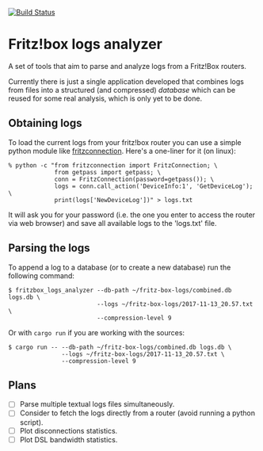 [![Build Status](https://travis-ci.org/mexus/fritzbox-logs-analyzer.svg?branch=master)](https://travis-ci.org/mexus/fritzbox-logs-analyzer)

# Fritz!box logs analyzer

A set of tools that aim to parse and analyze logs from a Fritz!Box routers.

Currently there is just a single application developed that combines logs from
files into a structured (and compressed) *database* which can be reused for some
real analysis, which is only yet to be done.

## Obtaining logs

To load the current logs from your fritz!box router you can use a simple python
module like [fritzconnection](https://pypi.python.org/pypi/fritzconnection).
Here's a one-liner for it (on linux):

```
% python -c "from fritzconnection import FritzConnection; \
             from getpass import getpass; \
             conn = FritzConnection(password=getpass()); \
             logs = conn.call_action('DeviceInfo:1', 'GetDeviceLog'); \
             print(logs['NewDeviceLog'])" > logs.txt
```

It will ask you for your password (i.e. the one you enter to access the router
via web browser) and save all available logs to the 'logs.txt' file.

## Parsing the logs

To append a log to a database (or to create a new database) run the following command:

```
$ fritzbox_logs_analyzer --db-path ~/fritz-box-logs/combined.db logs.db \
                         --logs ~/fritz-box-logs/2017-11-13_20.57.txt \
                         --compression-level 9
```

Or with `cargo run` if you are working with the sources:

```
$ cargo run -- --db-path ~/fritz-box-logs/combined.db logs.db \
               --logs ~/fritz-box-logs/2017-11-13_20.57.txt \
               --compression-level 9
```

## Plans

- [ ] Parse multiple textual logs files simultaneously.
- [ ] Consider to fetch the logs directly from a router (avoid running a python
      script).
- [ ] Plot disconnections statistics.
- [ ] Plot DSL bandwidth statistics.
